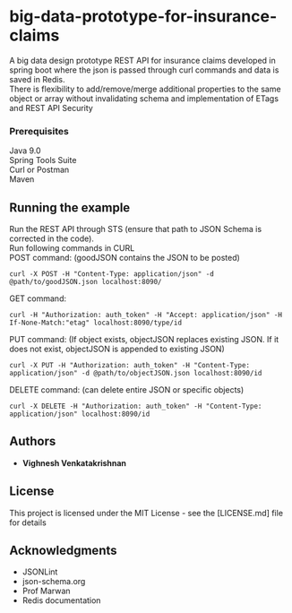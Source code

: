 # big-data-prototype-for-insurance-claims

A big data design prototype REST API for insurance claims developed in spring boot
where the json is passed through curl commands and data is saved in Redis. <br>
There is flexibility to add/remove/merge additional properties to the same object or array without invalidating schema and implementation of ETags and REST API Security

### Prerequisites

Java 9.0 <br>
Spring Tools Suite <br>
Curl or Postman <br>
Maven <br>



## Running the example
Run the REST API through STS (ensure that path to JSON Schema is corrected in the code). <br>
Run following commands in CURL <br>
POST command: (goodJSON contains the JSON to be posted)

```
curl -X POST -H "Content-Type: application/json" -d @path/to/goodJSON.json localhost:8090/
```

GET command:

```
curl -H "Authorization: auth_token" -H "Accept: application/json" -H If-None-Match:"etag" localhost:8090/type/id
```

PUT command: (If object exists, objectJSON replaces existing JSON. If it does not exist, objectJSON is appended to existing JSON)

```
curl -X PUT -H "Authorization: auth_token" -H "Content-Type: application/json" -d @path/to/objectJSON.json localhost:8090/id
```

DELETE command: (can delete entire JSON or specific objects)

```
curl -X DELETE -H "Authorization: auth_token" -H "Content-Type: application/json" localhost:8090/id
```

## Authors

* **Vighnesh Venkatakrishnan**


## License

This project is licensed under the MIT License - see the [LICENSE.md] file for details

## Acknowledgments

* JSONLint
* json-schema.org
* Prof Marwan
* Redis documentation

